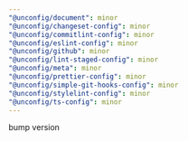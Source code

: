 ```yaml
---
"@unconfig/document": minor
"@unconfig/changeset-config": minor
"@unconfig/commitlint-config": minor
"@unconfig/eslint-config": minor
"@unconfig/github": minor
"@unconfig/lint-staged-config": minor
"@unconfig/meta": minor
"@unconfig/prettier-config": minor
"@unconfig/simple-git-hooks-config": minor
"@unconfig/stylelint-config": minor
"@unconfig/ts-config": minor
---
```


bump version
  